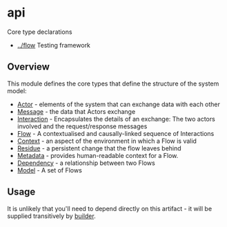 
<!-- title start -->

# api

Core type declarations

 * [../flow](..) Testing framework

<!-- title end -->

## Overview

This module defines the core types that define the structure of the system model:

 * [Actor][flow.Actor] - elements of the system that can exchange data with each other
 * [Message][flow.Message] - the data that Actors exchange
 * [Interaction][flow.Interaction] - Encapsulates the details of an exchange: The two actors involved and the request/response messages
 * [Flow][flow.Flow] - A contextualised and causally-linked sequence of Interactions
 * [Context][flow.Context] - an aspect of the environment in which a Flow is valid
 * [Residue][flow.Residue] - a persistent change that the flow leaves behind
 * [Metadata][flow.Metadata] - provides human-readable context for a Flow.
 * [Dependency][flow.Dependency] - a relationship between two Flows
 * [Model][flow.Model] - A set of Flows

<!-- code_link_start -->

[flow.Actor]: src/main/java/com/mastercard/test/flow/Actor.java
[flow.Message]: src/main/java/com/mastercard/test/flow/Message.java
[flow.Interaction]: src/main/java/com/mastercard/test/flow/Interaction.java
[flow.Flow]: src/main/java/com/mastercard/test/flow/Flow.java
[flow.Context]: src/main/java/com/mastercard/test/flow/Context.java
[flow.Residue]: src/main/java/com/mastercard/test/flow/Residue.java
[flow.Metadata]: src/main/java/com/mastercard/test/flow/Metadata.java
[flow.Dependency]: src/main/java/com/mastercard/test/flow/Dependency.java
[flow.Model]: src/main/java/com/mastercard/test/flow/Model.java

<!-- code_link_end -->

## Usage

It is unlikely that you'll need to depend directly on this artifact - it will be supplied transitively by [builder](../builder).
